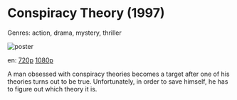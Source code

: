 # Conspiracy Theory (1997)

Genres: action, drama, mystery, thriller

![poster](http://image.tmdb.org/t/p/w500/bwmJ5yBCNGVdEe7OAcLHDNmaANU.jpg)

en:
  [720p](magnet:?xt=urn:btih:F7F33288EB6EDDD74FA1B0F2EC941B02BD4A638A&tr=udp://glotorrents.pw:6969/announce&tr=udp://tracker.opentrackr.org:1337/announce&tr=udp://torrent.gresille.org:80/announce&tr=udp://tracker.openbittorrent.com:80&tr=udp://tracker.coppersurfer.tk:6969&tr=udp://tracker.leechers-paradise.org:6969&tr=udp://p4p.arenabg.ch:1337&tr=udp://tracker.internetwarriors.net:1337)
  [1080p](magnet:?xt=urn:btih:D1CD37F1674C26BB2CA896010FF8E0BED83AE958&tr=udp://glotorrents.pw:6969/announce&tr=udp://tracker.opentrackr.org:1337/announce&tr=udp://torrent.gresille.org:80/announce&tr=udp://tracker.openbittorrent.com:80&tr=udp://tracker.coppersurfer.tk:6969&tr=udp://tracker.leechers-paradise.org:6969&tr=udp://p4p.arenabg.ch:1337&tr=udp://tracker.internetwarriors.net:1337)
  


A man obsessed with conspiracy theories becomes a target after one of his theories turns out to be true. Unfortunately, in order to save himself, he has to figure out which theory it is.